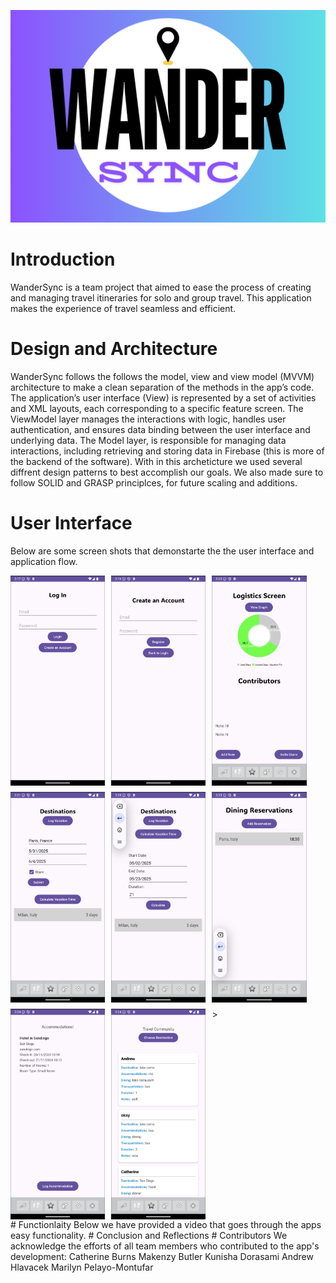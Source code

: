![Map Icon](Icon/wandersyncsplash.png)
# Introduction
WanderSync is a team project that aimed to ease the process of creating and managing travel itineraries for solo and group travel. This application makes the experience of travel seamless and efficient.
# Design and Architecture
WanderSync follows the follows the model, view and view model (MVVM) architecture to make a clean separation of the methods in the app’s code. 
The application’s user interface (View) is represented by a set of activities and XML layouts, each corresponding to a specific feature screen.
The ViewModel layer manages the interactions with logic, handles user authentication, and ensures data binding between the user interface and underlying data. 
The Model layer, is responsible for managing data interactions, including retrieving and storing data in Firebase (this is more of the backend of the software). With in this archeticture we used several diffrent design patterns to best accomplish our goals. We also made sure to follow SOLID and GRASP principlces, for future scaling and additions. 
# User Interface
Below are some screen shots that demonstarte the the user interface and application flow.
<div style="display: flex; flex-wrap: wrap; gap: 10px;">
  <img src="UI/Login.png" style="width: 30%;" />
  <img src="UI/CreateAccount.png" style="width: 30%;" />
  <img src="UI/LogisticsScreen.png" style="width: 30%;" />
  <img src="UI/Destination2.png" style="width: 30%;" />
  <img src="UI/Destinations.png" style="width: 30%;" />
  <img src="UI/DiningReservation.png" style="width: 30%;" />
  <img src="UI/Accommodation.png" style="width: 30%;" />
  <img src="UI/Travel Community.png" style="width: 30%;" />
></div>
# Functionlaity
Below we have provided a video that goes through the apps easy functionality.
# Conclusion and Reflections
# Contributors
We acknowledge the efforts of all team members who contributed to the app's development:
Catherine Burns
Makenzy Butler
Kunisha Dorasami
Andrew Hlavacek 
Marilyn Pelayo-Montufar

